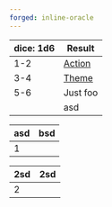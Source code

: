 ```yaml
---
forged: inline-oracle
---
```

| dice: 1d6 | Result | 
| --------- | ------ | 
| 1-2       | [Action](id:asdf/asdf) |
| 3-4       | [Theme](id:asdf) |
| 5-6       | Just foo |
||asd|


  | asd | bsd |
   | --- | --- |
   | 1 |  |

  | 2sd | 2sd |
  | --- | --- |
   | 2 |  |